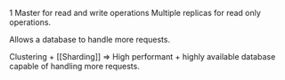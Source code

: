 1 Master for read and write operations
Multiple replicas for read only operations.

Allows a database to handle more requests.

Clustering + [[Sharding]] => High performant + highly available database capable of handling more requests.